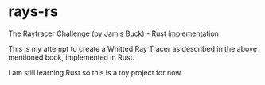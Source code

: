 # rays-rs
The Raytracer Challenge (by Jamis Buck) - Rust implementation

This is my attempt to create a Whitted Ray Tracer as described in the above mentioned book, implemented in Rust.

I am still learning Rust so this is a toy project for now.
